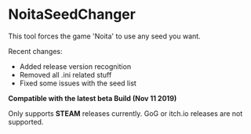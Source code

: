 # NoitaSeedChanger
This tool forces the game 'Noita' to use any seed you want.

Recent changes:

* Added release version recognition
* Removed all .ini related stuff
* Fixed some issues with the seed list


**Compatible with the latest beta Build (Nov 11 2019)**

Only supports **STEAM** releases currently. GoG or itch.io releases are not supported.
